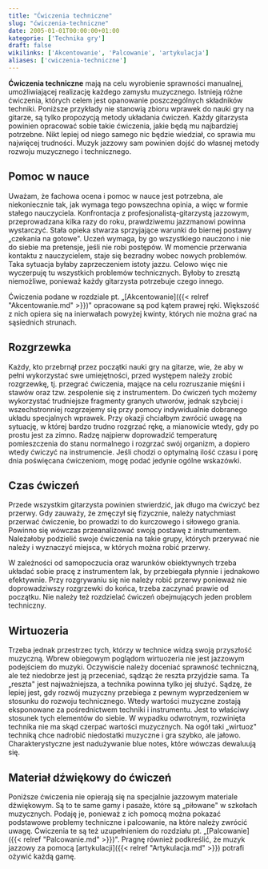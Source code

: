 ```yaml
---
title: "Ćwiczenia techniczne"
slug: "ćwiczenia-techniczne"
date: 2005-01-01T00:00:00+01:00
kategorie: ['Technika gry']
draft: false
wikilinks: ['Akcentowanie', 'Palcowanie', 'artykulacja']
aliases: ['cwiczenia-techniczne']
---
```

**Ćwiczenia techniczne** mają na celu wyrobienie sprawności manualnej,
umożliwiającej realizację każdego zamysłu muzycznego. Istnieją różne
ćwiczenia, których celem jest opanowanie poszczególnych składników
techniki. Poniższe przykłady nie stanowią zbioru wprawek do nauki gry na
gitarze, są tylko propozycją metody układania ćwiczeń. Każdy gitarzysta
powinien opracować sobie takie ćwiczenia, jakie będą mu najbardziej
potrzebne. Nikt lepiej od niego samego nic będzie wiedział, co sprawia
mu najwięcej trudności. Muzyk jazzowy sam powinien dojść do własnej
metody rozwoju muzycznego i technicznego.

## Pomoc w nauce

Uważam, że fachowa ocena i pomoc w nauce jest potrzebna, ale
niekoniecznie tak, jak wymaga tego powszechna opinia, a więc w formie
stałego nauczyciela. Konfrontacja z profesjonalistą-gitarzystą jazzowym,
przeprowadzana kilka razy do roku, prawdziwemu jazzmanowi powinna
wystarczyć. Stała opieka stwarza sprzyjające warunki do biernej postawy
„czekania na gotowe". Uczeń wymaga, by go wszystkiego nauczono i nie
do siebie ma pretensje, jeśli nie robi postępów. W momencie przerwania
kontaktu z nauczycielem, staje się bezradny wobec nowych problemów. Taka
sytuacja byłaby zaprzeczeniem istoty jazzu. Celowo więc nie wyczerpuję
tu wszystkich problemów technicznych. Byłoby to zresztą niemożliwe,
ponieważ każdy gitarzysta potrzebuje czego innego.

Ćwiczenia podane w rozdziale pt.
„[Akcentowanie]({{< relref "Akcentowanie.md" >}})" opracowane są pod kątem
prawej ręki. Większość z nich opiera się na inierwałach powyżej kwinty,
których nie można grać na sąsiednich strunach.

## Rozgrzewka

Każdy, kto przebrnął przez początki nauki gry na gitarze, wie, że aby w
pełni wykorzystać swe umiejętności, przed występem należy zrobić
rozgrzewkę, tj. przegrać ćwiczenia, mające na celu rozruszanie mięśni i
stawów oraz tzw. zespolenie się z instrumentem. Do ćwiczeń tych możemy
wykorzystać trudniejsze fragmenty granych utworów, jednak szybciej i
wszechstronniej rozgrzejemy się przy pomocy indywidualnie dobranego
układu specjalnych wprawek. Przy okazji chciałbym zwrócić uwagę na
sytuację, w której bardzo trudno rozgrzać rękę, a mianowicie wtedy, gdy
po prostu jest za zimno. Radzę najpierw doprowadzić temperaturę
pomieszczenia do stanu normalnego i rozgrzać swój organizm, a dopiero
wtedy ćwiczyć na instrumencie. Jeśli chodzi o optymalną ilość czasu i
porę dnia poświęcana ćwiczeniom, mogę podać jedynie ogólne wskazówki.

## Czas ćwiczeń

Przede wszystkim gitarzysta powinien stwierdzić, jak długo ma ćwiczyć
bez przerwy. Gdy zauważy, że zmęczył się fizycznie, należy natychmiast
przerwać ćwiczenie, bo prowadzi to do kurczowego i siłowego grania.
Powinno się wówczas przeanalizować swoją postawę z instrumentem.
Należałoby podzielić swoje ćwiczenia na takie grupy, których przerywać
nie należy i wyznaczyć miejsca, w których można robić przerwy.

W zależności od samopoczucia oraz warunków obiektywnych trzeba układać
sobie pracę z instrumentem lak, by przebiegała płynnie i jednakowo
efektywnie. Przy rozgrywaniu się nie należy robić przerwy ponieważ nie
doprowadziwszy rozgrzewki do końca, trzeba zaczynać prawie od początku.
Nie należy też rozdzielać ćwiczeń obejmujących jeden problem techniczny.

## Wirtuozeria

Trzeba jednak przestrzec tych, którzy w technice widzą swoją przyszłość
muzyczną. Wbrew obiegowym poglądom wirtuozeria nie jest jazzowym
podejściem do muzyki. Oczywiście należy doceniać sprawność techniczną,
ale też niedobrze jest ją przeceniać, sądząc że reszta przyjdzie sama.
Ta „reszta" jest najważniejsza, a technika powinna tylko jej służyć.
Sądzę, że lepiej jest, gdy rozwój muzyczny przebiega z pewnym
wyprzedzeniem w stosunku do rozwoju technicznego. Wtedy wartości
muzyczne zostają eksponowane za pośrednictwem techniki i instrumentu.
Jest to właściwy stosunek tych elementów do siebie. W wypadku odwrotnym,
rozwinięta technika nie ma skąd czerpać wartości muzycznych. Na ogół
taki „wirtuoz" techniką chce nadrobić niedostatki muzyczne i gra szybko,
ale jałowo. Charakterystyczne jest nadużywanie blue notes, które wówczas
dewaluują się.

## Materiał dźwiękowy do ćwiczeń

Poniższe ćwiczenia nie opierają się na specjalnie jazzowym materiale
dźwiękowym. Są to te same gamy i pasaże, które są „piłowane" w szkołach
muzycznych. Podaję je, ponieważ z ich pomocą można pokazać podstawowe
problemy techniczne i palcowanie, na które należy zwrócić uwagę.
Ćwiczenia te są też uzupełnieniem do rozdziału pt.
„[Palcowanie]({{< relref "Palcowanie.md" >}})". Pragnę również podkreślić, że
muzyk jazzowy za pomocą [artykulacji]({{< relref "Artykulacja.md" >}}) potrafi
ożywić każdą gamę.

